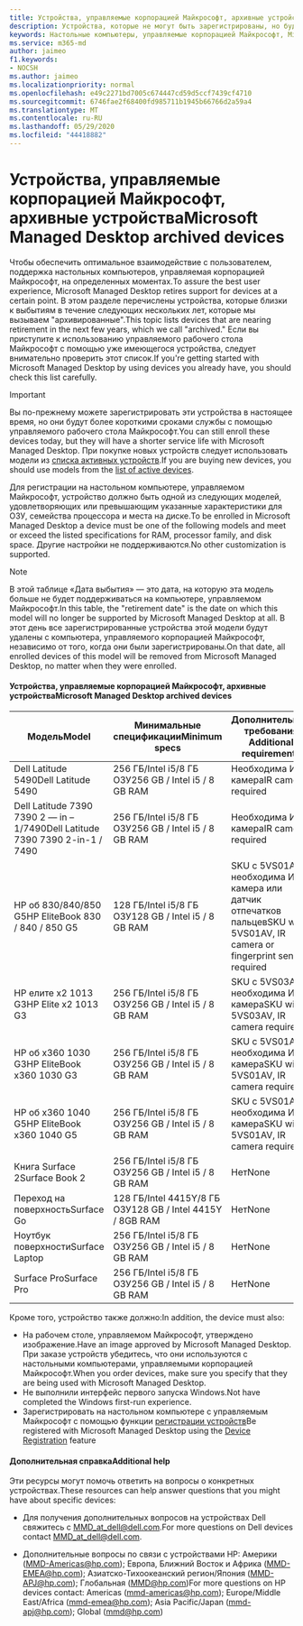 ```yaml
---
title: Устройства, управляемые корпорацией Майкрософт, архивные устройства
description: Устройства, которые не могут быть зарегистрированы, но будут иметь сокращенный срок службы поддержки
keywords: Настольные компьютеры, управляемые корпорацией Майкрософт, Microsoft 365, служба, документация
ms.service: m365-md
author: jaimeo
f1.keywords:
- NOCSH
ms.author: jaimeo
ms.localizationpriority: normal
ms.openlocfilehash: e49c2271bd7005c674447cd59d5ccf7439cf4710
ms.sourcegitcommit: 6746fae2f68400fd985711b1945b66766d2a59a4
ms.translationtype: MT
ms.contentlocale: ru-RU
ms.lasthandoff: 05/29/2020
ms.locfileid: "44418882"
---
```

# <a name="microsoft-managed-desktop-archived-devices"></a><span data-ttu-id="d65c6-104">Устройства, управляемые корпорацией Майкрософт, архивные устройства</span><span class="sxs-lookup"><span data-stu-id="d65c6-104">Microsoft Managed Desktop archived devices</span></span>

<span data-ttu-id="d65c6-105">Чтобы обеспечить оптимальное взаимодействие с пользователем, поддержка настольных компьютеров, управляемая корпорацией Майкрософт, на определенных моментах.</span><span class="sxs-lookup"><span data-stu-id="d65c6-105">To assure the best user experience, Microsoft Managed Desktop retires support for devices at a certain point.</span></span> <span data-ttu-id="d65c6-106">В этом разделе перечислены устройства, которые близки к выбытиям в течение следующих нескольких лет, которые мы вызываем "архивированные".</span><span class="sxs-lookup"><span data-stu-id="d65c6-106">This topic lists devices that are nearing retirement in the next few years, which we call "archived."</span></span> <span data-ttu-id="d65c6-107">Если вы приступите к использованию управляемого рабочего стола Майкрософт с помощью уже имеющегося устройства, следует внимательно проверить этот список.</span><span class="sxs-lookup"><span data-stu-id="d65c6-107">If you're getting started with Microsoft Managed Desktop by using devices you already have, you should check this list carefully.</span></span>

>[!IMPORTANT]
><span data-ttu-id="d65c6-108">Вы по-прежнему можете зарегистрировать эти устройства в настоящее время, но они будут более короткими сроками службы с помощью управляемого рабочего стола Майкрософт.</span><span class="sxs-lookup"><span data-stu-id="d65c6-108">You can still enroll these devices today, but they will have a shorter service life with Microsoft Managed Desktop.</span></span> <span data-ttu-id="d65c6-109">При покупке новых устройств следует использовать модели из [списка активных устройств](./device-list.md).</span><span class="sxs-lookup"><span data-stu-id="d65c6-109">If you are buying new devices, you should use models from the [list of active devices](./device-list.md).</span></span>

<!-- Microsoft 365 E5; Device as a Service -->
<!-- Split from device & technologies topic. Destination topic for aka.ms/device-list  -->
<span data-ttu-id="d65c6-110">Для регистрации на настольном компьютере, управляемом Майкрософт, устройство должно быть одной из следующих моделей, удовлетворяющих или превышающим указанные характеристики для ОЗУ, семейства процессора и места на диске.</span><span class="sxs-lookup"><span data-stu-id="d65c6-110">To be enrolled in Microsoft Managed Desktop a device must be one of the following models and meet or exceed the listed specifications for RAM, processor family, and disk space.</span></span> <span data-ttu-id="d65c6-111">Другие настройки не поддерживаются.</span><span class="sxs-lookup"><span data-stu-id="d65c6-111">No other customization is supported.</span></span>



>[!NOTE]
><span data-ttu-id="d65c6-112">В этой таблице «Дата выбытия» — это дата, на которую эта модель больше не будет поддерживаться на компьютере, управляемом Майкрософт.</span><span class="sxs-lookup"><span data-stu-id="d65c6-112">In this table, the "retirement date" is the date on which this model will no longer be supported by Microsoft Managed Desktop at all.</span></span> <span data-ttu-id="d65c6-113">В этот день все зарегистрированные устройства этой модели будут удалены с компьютера, управляемого корпорацией Майкрософт, независимо от того, когда они были зарегистрированы.</span><span class="sxs-lookup"><span data-stu-id="d65c6-113">On that date, all enrolled devices of this model will be removed from Microsoft Managed Desktop, no matter when they were enrolled.</span></span>

#### <a name="microsoft-managed-desktop-archived-devices"></a><span data-ttu-id="d65c6-114">Устройства, управляемые корпорацией Майкрософт, архивные устройства</span><span class="sxs-lookup"><span data-stu-id="d65c6-114">Microsoft Managed Desktop archived devices</span></span>

| <span data-ttu-id="d65c6-115">Модель</span><span class="sxs-lookup"><span data-stu-id="d65c6-115">Model</span></span>  | <span data-ttu-id="d65c6-116">Минимальные спецификации</span><span class="sxs-lookup"><span data-stu-id="d65c6-116">Minimum specs</span></span>  | <span data-ttu-id="d65c6-117">Дополнительные требования </span><span class="sxs-lookup"><span data-stu-id="d65c6-117">Additional requirements</span></span>  | <span data-ttu-id="d65c6-118">Дата выбытия</span><span class="sxs-lookup"><span data-stu-id="d65c6-118">Retirement date</span></span> |
|---------|---------|---------|---------|
| <span data-ttu-id="d65c6-119">Dell Latitude 5490</span><span class="sxs-lookup"><span data-stu-id="d65c6-119">Dell Latitude 5490</span></span>| <span data-ttu-id="d65c6-120">256 ГБ/Intel i5/8 ГБ ОЗУ</span><span class="sxs-lookup"><span data-stu-id="d65c6-120">256 GB / Intel i5 / 8 GB RAM</span></span> | <span data-ttu-id="d65c6-121">Необходима ИК-камера</span><span class="sxs-lookup"><span data-stu-id="d65c6-121">IR camera required</span></span> | <span data-ttu-id="d65c6-122">**9 января 2023 г.**</span><span class="sxs-lookup"><span data-stu-id="d65c6-122">**Jan 9, 2023**</span></span> |
| <span data-ttu-id="d65c6-123">Dell Latitude 7390 7390 2 — in – 1/7490</span><span class="sxs-lookup"><span data-stu-id="d65c6-123">Dell Latitude 7390 7390 2-in-1 / 7490</span></span> | <span data-ttu-id="d65c6-124">256 ГБ/Intel i5/8 ГБ ОЗУ</span><span class="sxs-lookup"><span data-stu-id="d65c6-124">256 GB / Intel i5 / 8 GB RAM</span></span>   | <span data-ttu-id="d65c6-125">Необходима ИК-камера</span><span class="sxs-lookup"><span data-stu-id="d65c6-125">IR camera required</span></span> | <span data-ttu-id="d65c6-126">**9 января 2023 г.**</span><span class="sxs-lookup"><span data-stu-id="d65c6-126">**Jan 9, 2023**</span></span> |
|<span data-ttu-id="d65c6-127">HP об 830/840/850 G5</span><span class="sxs-lookup"><span data-stu-id="d65c6-127">HP EliteBook 830 / 840 / 850 G5</span></span>| <span data-ttu-id="d65c6-128">128 ГБ/Intel i5/8 ГБ ОЗУ</span><span class="sxs-lookup"><span data-stu-id="d65c6-128">128 GB / Intel i5 / 8 GB RAM</span></span> | <span data-ttu-id="d65c6-129">SKU с 5VS01AV, необходима ИК-камера или датчик отпечатков пальцев</span><span class="sxs-lookup"><span data-stu-id="d65c6-129">SKU with 5VS01AV, IR camera or fingerprint sensor required</span></span>  | <span data-ttu-id="d65c6-130">**15 февраля 2023 г.**</span><span class="sxs-lookup"><span data-stu-id="d65c6-130">**Feb 15, 2023**</span></span> |
|<span data-ttu-id="d65c6-131">HP елите x2 1013 G3</span><span class="sxs-lookup"><span data-stu-id="d65c6-131">HP Elite x2 1013 G3</span></span>| <span data-ttu-id="d65c6-132">256 ГБ/Intel i5/8 ГБ ОЗУ</span><span class="sxs-lookup"><span data-stu-id="d65c6-132">256 GB / Intel i5 / 8 GB RAM</span></span> | <span data-ttu-id="d65c6-133">SKU с 5VS03AV, необходима ИК-камера</span><span class="sxs-lookup"><span data-stu-id="d65c6-133">SKU with 5VS03AV, IR camera required</span></span> |<span data-ttu-id="d65c6-134">**14 мая 2023 г.**</span><span class="sxs-lookup"><span data-stu-id="d65c6-134">**May 14, 2023**</span></span> |
|<span data-ttu-id="d65c6-135">HP об x360 1030 G3</span><span class="sxs-lookup"><span data-stu-id="d65c6-135">HP EliteBook x360 1030 G3</span></span>| <span data-ttu-id="d65c6-136">256 ГБ/Intel i5/8 ГБ ОЗУ</span><span class="sxs-lookup"><span data-stu-id="d65c6-136">256 GB / Intel i5 / 8 GB RAM</span></span> | <span data-ttu-id="d65c6-137">SKU с 5VS01AV, необходима ИК-камера</span><span class="sxs-lookup"><span data-stu-id="d65c6-137">SKU with 5VS01AV, IR camera required</span></span> |<span data-ttu-id="d65c6-138">**14 мая 2023 г.**</span><span class="sxs-lookup"><span data-stu-id="d65c6-138">**May 14, 2023**</span></span> |
|<span data-ttu-id="d65c6-139">HP об x360 1040 G5</span><span class="sxs-lookup"><span data-stu-id="d65c6-139">HP EliteBook x360 1040 G5</span></span>| <span data-ttu-id="d65c6-140">256 ГБ/Intel i5/8 ГБ ОЗУ</span><span class="sxs-lookup"><span data-stu-id="d65c6-140">256 GB / Intel i5 / 8 GB RAM</span></span> | <span data-ttu-id="d65c6-141">SKU с 5VS01AV, необходима ИК-камера</span><span class="sxs-lookup"><span data-stu-id="d65c6-141">SKU with 5VS01AV, IR camera required</span></span> | <span data-ttu-id="d65c6-142">**23 октября 2023 г.**</span><span class="sxs-lookup"><span data-stu-id="d65c6-142">**Oct 23, 2023**</span></span> |
|<span data-ttu-id="d65c6-143">Книга Surface 2</span><span class="sxs-lookup"><span data-stu-id="d65c6-143">Surface Book 2</span></span>| <span data-ttu-id="d65c6-144">256 ГБ/Intel i5/8 ГБ ОЗУ</span><span class="sxs-lookup"><span data-stu-id="d65c6-144">256 GB / Intel i5 / 8 GB RAM</span></span> | <span data-ttu-id="d65c6-145">Нет</span><span class="sxs-lookup"><span data-stu-id="d65c6-145">None</span></span> | <span data-ttu-id="d65c6-146">**16 ноября 2022 г.**</span><span class="sxs-lookup"><span data-stu-id="d65c6-146">**Nov 16, 2022**</span></span> |
|<span data-ttu-id="d65c6-147">Переход на поверхность</span><span class="sxs-lookup"><span data-stu-id="d65c6-147">Surface Go</span></span>| <span data-ttu-id="d65c6-148">128 ГБ/Intel 4415Y/8 ГБ ОЗУ</span><span class="sxs-lookup"><span data-stu-id="d65c6-148">128 GB / Intel 4415Y / 8GB RAM</span></span> | <span data-ttu-id="d65c6-149">Нет</span><span class="sxs-lookup"><span data-stu-id="d65c6-149">None</span></span> | <span data-ttu-id="d65c6-150">**Авг 2, 2023**</span><span class="sxs-lookup"><span data-stu-id="d65c6-150">**Aug 2, 2023**</span></span> |
|<span data-ttu-id="d65c6-151">Ноутбук поверхности</span><span class="sxs-lookup"><span data-stu-id="d65c6-151">Surface Laptop</span></span>| <span data-ttu-id="d65c6-152">256 ГБ/Intel i5/8 ГБ ОЗУ</span><span class="sxs-lookup"><span data-stu-id="d65c6-152">256 GB / Intel i5 / 8 GB RAM</span></span> | <span data-ttu-id="d65c6-153">Нет</span><span class="sxs-lookup"><span data-stu-id="d65c6-153">None</span></span> | <span data-ttu-id="d65c6-154">**20 мая 2022 г.**</span><span class="sxs-lookup"><span data-stu-id="d65c6-154">**May 20, 2022**</span></span> |
|<span data-ttu-id="d65c6-155">Surface Pro</span><span class="sxs-lookup"><span data-stu-id="d65c6-155">Surface Pro</span></span>| <span data-ttu-id="d65c6-156">256 ГБ/Intel i5/8 ГБ ОЗУ</span><span class="sxs-lookup"><span data-stu-id="d65c6-156">256 GB / Intel i5 / 8 GB RAM</span></span> | <span data-ttu-id="d65c6-157">Нет</span><span class="sxs-lookup"><span data-stu-id="d65c6-157">None</span></span> | <span data-ttu-id="d65c6-158">**15 июня 2022 г.**</span><span class="sxs-lookup"><span data-stu-id="d65c6-158">**Jun 15, 2022**</span></span> |


<span data-ttu-id="d65c6-159">Кроме того, устройство также должно:</span><span class="sxs-lookup"><span data-stu-id="d65c6-159">In addition, the device must also:</span></span>

- <span data-ttu-id="d65c6-160">На рабочем столе, управляемом Майкрософт, утверждено изображение.</span><span class="sxs-lookup"><span data-stu-id="d65c6-160">Have an image approved by Microsoft Managed Desktop.</span></span> <span data-ttu-id="d65c6-161">При заказе устройств убедитесь, что они используются с настольными компьютерами, управляемыми корпорацией Майкрософт.</span><span class="sxs-lookup"><span data-stu-id="d65c6-161">When you order devices, make sure you specify that they are being used with Microsoft Managed Desktop.</span></span>
- <span data-ttu-id="d65c6-162">Не выполнили интерфейс первого запуска Windows.</span><span class="sxs-lookup"><span data-stu-id="d65c6-162">Not have completed the Windows first-run experience.</span></span>
- <span data-ttu-id="d65c6-163">Зарегистрировать на настольном компьютере с управляемым Майкрософт с помощью функции [регистрации устройств](https://aka.ms/mmddrhelp)</span><span class="sxs-lookup"><span data-stu-id="d65c6-163">Be registered with Microsoft Managed Desktop using the [Device Registration](https://aka.ms/mmddrhelp) feature</span></span>

#### <a name="additional-help"></a><span data-ttu-id="d65c6-164">Дополнительная справка</span><span class="sxs-lookup"><span data-stu-id="d65c6-164">Additional help</span></span>

<span data-ttu-id="d65c6-165">Эти ресурсы могут помочь ответить на вопросы о конкретных устройствах.</span><span class="sxs-lookup"><span data-stu-id="d65c6-165">These resources can help answer questions that you might have about specific devices:</span></span>

- <span data-ttu-id="d65c6-166">Для получения дополнительных вопросов на устройствах Dell свяжитесь с [MMD_at_dell@dell.com](mailto:MMD_at_dell@dell.com).</span><span class="sxs-lookup"><span data-stu-id="d65c6-166">For more questions on Dell devices contact [MMD_at_dell@dell.com](mailto:MMD_at_dell@dell.com).</span></span>

- <span data-ttu-id="d65c6-167">Дополнительные вопросы по связи с устройствами HP: Америки ([MMD-Americas@hp.com](mailto:mmd-americas@hp.com)); Европа, Ближний Восток и Африка ([MMD-EMEA@hp.com](mailto:mmd-emea@hp.com)); Азиатско-Тихоокеанский регион/Япония ([MMD-APJ@hp.com](mailto:mmd-apj@hp.com)); Глобальная ([MMD@hp.com](mailto:mmd@hp.com))</span><span class="sxs-lookup"><span data-stu-id="d65c6-167">For more questions on HP devices contact: Americas ([mmd-americas@hp.com](mailto:mmd-americas@hp.com)); Europe/Middle East/Africa ([mmd-emea@hp.com](mailto:mmd-emea@hp.com)); Asia Pacific/Japan ([mmd-apj@hp.com](mailto:mmd-apj@hp.com)); Global ([mmd@hp.com](mailto:mmd@hp.com))</span></span>

